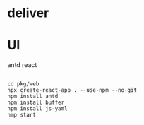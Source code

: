 # deliver

# UI
antd react
```

cd pkg/web
npx create-react-app . --use-npm --no-git
npm install antd
npm install buffer
npm install js-yaml
nmp start
```
